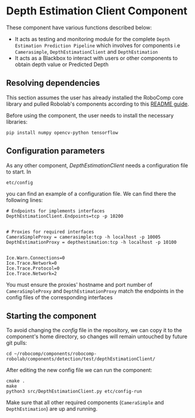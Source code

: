 # Depth Estimation Client Component

These component have various functions described below:

- It acts as testing and monitoring module for the complete `Depth Estimation Prediction Pipeline` which involves for components i.e `Camerasimple`, `DepthEstimationClient` and `DepthEstimation` 
- It acts as a Blackbox to interact with users or other components to obtain depth value or Predicted Depth


## Resolving dependencies

This section assumes the user has already installed the RoboComp core library and pulled Robolab's components according to this [README guide](https://github.com/robocomp/robocomp).

Before using the component, the user needs to install the necessary libraries:
```
pip install numpy opencv-python tensorflow
```

## Configuration parameters
As any other component, *DepthEstimationClient* needs a configuration file to start. In
```
etc/config
```
you can find an example of a configuration file. We can find there the following lines:
```
# Endpoints for implements interfaces
DepthEstimationClient.Endpoints=tcp -p 10200


# Proxies for required interfaces
CameraSimpleProxy = camerasimple:tcp -h localhost -p 10005
DepthEstimationProxy = depthestimation:tcp -h localhost -p 10100


Ice.Warn.Connections=0
Ice.Trace.Network=0
Ice.Trace.Protocol=0
Ice.Trace.Network=2
```
You must ensure the proxies' hostname and port number of `CameraSimpleProxy` and `DepthEstimationProxy` match the endpoints in the config files of the corresponding interfaces

## Starting the component
To avoid changing the *config* file in the repository, we can copy it to the component's home directory, so changes will remain untouched by future git pulls:

```
cd ~/robocomp/components/robocomp-robolab/components/detection/test/depthEstimationClient/

```

After editing the new config file we can run the component:

```
cmake .
make
python3 src/DepthEstimationClient.py etc/config-run
```
Make sure that all other required components (`CameraSimple` and `DepthEstimation`) are up and running.

